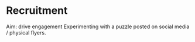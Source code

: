 # Recruitment

Aim: drive engagement
Experimenting with a puzzle posted on social media / physical flyers. 
